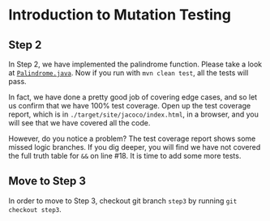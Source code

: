 # Introduction to Mutation Testing

## Step 2

In Step 2, we have implemented the palindrome function. Please take a look at [`Palindrome.java`](https://github.com/sualeh/introduction-to-mutation-testing/blob/step2/src/main/java/us/fatehi/palindrome/Palindrome.java). Now if you run with `mvn clean test`, all the tests will pass. 

In fact, we have done a pretty good job of covering edge cases, and so let us confirm that we have 100% test coverage. Open up the test coverage report, which is in `./target/site/jacoco/index.html`, in a browser, and you will see that we have covered all the code.

However, do you notice a problem? The test coverage report shows some missed logic branches. If you dig deeper, you will find we have not covered the full truth table for `&&` on line #18. It is time to add some more tests.

## Move to Step 3

In order to move to Step 3, checkout git branch `step3` by running `git checkout step3`.

